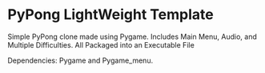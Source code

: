 # PyPong LightWeight Template
Simple PyPong clone made using Pygame. Includes Main Menu, Audio, and Multiple Difficulties. All Packaged into an Executable File

Dependencies: Pygame and Pygame_menu.
